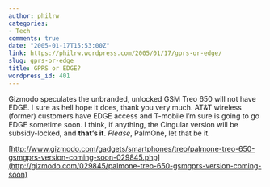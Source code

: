 ```yaml
---
author: philrw
categories:
- Tech
comments: true
date: "2005-01-17T15:53:00Z"
link: https://philrw.wordpress.com/2005/01/17/gprs-or-edge/
slug: gprs-or-edge
title: GPRS or EDGE?
wordpress_id: 401
---
```


Gizmodo speculates the unbranded, unlocked GSM Treo 650 will not have EDGE. I sure as hell hope it does, thank you very much. AT&T wireless (former) customers have EDGE access and T-mobile I’m sure is going to go EDGE sometime soon. I think, if anything, the Cingular version will be subsidy-locked, and **that’s it**. _Please_, PalmOne, let that be it.

[http://www.gizmodo.com/gadgets/smartphones/treo/palmone-treo-650-gsmgprs-version-coming-soon-029845.php](http://gizmodo.com/029845/palmone-treo-650-gsmgprs-version-coming-soon)
